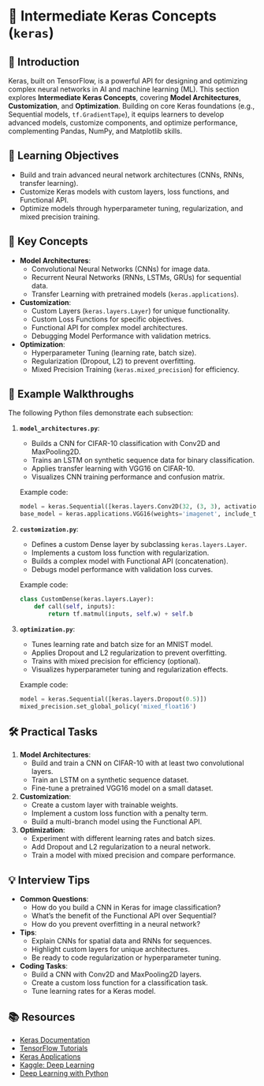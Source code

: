 # 🧩 Intermediate Keras Concepts (`keras`)

## 📖 Introduction
Keras, built on TensorFlow, is a powerful API for designing and optimizing complex neural networks in AI and machine learning (ML). This section explores **Intermediate Keras Concepts**, covering **Model Architectures**, **Customization**, and **Optimization**. Building on core Keras foundations (e.g., Sequential models, `tf.GradientTape`), it equips learners to develop advanced models, customize components, and optimize performance, complementing Pandas, NumPy, and Matplotlib skills.

## 🎯 Learning Objectives
- Build and train advanced neural network architectures (CNNs, RNNs, transfer learning).
- Customize Keras models with custom layers, loss functions, and Functional API.
- Optimize models through hyperparameter tuning, regularization, and mixed precision training.

## 🔑 Key Concepts
- **Model Architectures**:
  - Convolutional Neural Networks (CNNs) for image data.
  - Recurrent Neural Networks (RNNs, LSTMs, GRUs) for sequential data.
  - Transfer Learning with pretrained models (`keras.applications`).
- **Customization**:
  - Custom Layers (`keras.layers.Layer`) for unique functionality.
  - Custom Loss Functions for specific objectives.
  - Functional API for complex model architectures.
  - Debugging Model Performance with validation metrics.
- **Optimization**:
  - Hyperparameter Tuning (learning rate, batch size).
  - Regularization (Dropout, L2) to prevent overfitting.
  - Mixed Precision Training (`keras.mixed_precision`) for efficiency.

## 📝 Example Walkthroughs
The following Python files demonstrate each subsection:

1. **`model_architectures.py`**:
   - Builds a CNN for CIFAR-10 classification with Conv2D and MaxPooling2D.
   - Trains an LSTM on synthetic sequence data for binary classification.
   - Applies transfer learning with VGG16 on CIFAR-10.
   - Visualizes CNN training performance and confusion matrix.

   Example code:
   ```python
   model = keras.Sequential([keras.layers.Conv2D(32, (3, 3), activation='relu')])
   base_model = keras.applications.VGG16(weights='imagenet', include_top=False)
   ```

2. **`customization.py`**:
   - Defines a custom Dense layer by subclassing `keras.layers.Layer`.
   - Implements a custom loss function with regularization.
   - Builds a complex model with Functional API (concatenation).
   - Debugs model performance with validation loss curves.

   Example code:
   ```python
   class CustomDense(keras.layers.Layer):
       def call(self, inputs):
           return tf.matmul(inputs, self.w) + self.b
   ```

3. **`optimization.py`**:
   - Tunes learning rate and batch size for an MNIST model.
   - Applies Dropout and L2 regularization to prevent overfitting.
   - Trains with mixed precision for efficiency (optional).
   - Visualizes hyperparameter tuning and regularization effects.

   Example code:
   ```python
   model = keras.Sequential([keras.layers.Dropout(0.5)])
   mixed_precision.set_global_policy('mixed_float16')
   ```

## 🛠️ Practical Tasks
1. **Model Architectures**:
   - Build and train a CNN on CIFAR-10 with at least two convolutional layers.
   - Train an LSTM on a synthetic sequence dataset.
   - Fine-tune a pretrained VGG16 model on a small dataset.
2. **Customization**:
   - Create a custom layer with trainable weights.
   - Implement a custom loss function with a penalty term.
   - Build a multi-branch model using the Functional API.
3. **Optimization**:
   - Experiment with different learning rates and batch sizes.
   - Add Dropout and L2 regularization to a neural network.
   - Train a model with mixed precision and compare performance.

## 💡 Interview Tips
- **Common Questions**:
  - How do you build a CNN in Keras for image classification?
  - What’s the benefit of the Functional API over Sequential?
  - How do you prevent overfitting in a neural network?
- **Tips**:
  - Explain CNNs for spatial data and RNNs for sequences.
  - Highlight custom layers for unique architectures.
  - Be ready to code regularization or hyperparameter tuning.
- **Coding Tasks**:
  - Build a CNN with Conv2D and MaxPooling2D layers.
  - Create a custom loss function for a classification task.
  - Tune learning rates for a Keras model.

## 📚 Resources
- [Keras Documentation](https://keras.io/)
- [TensorFlow Tutorials](https://www.tensorflow.org/tutorials)
- [Keras Applications](https://keras.io/api/applications/)
- [Kaggle: Deep Learning](https://www.kaggle.com/learn/intro-to-deep-learning)
- [Deep Learning with Python](https://www.manning.com/books/deep-learning-with-python)